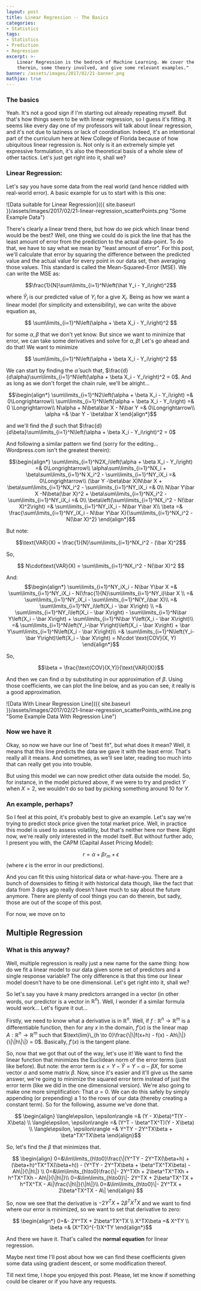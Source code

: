 ```yaml
---
layout: post
title: Linear Regression -- The Basics
categories:
- Statistics
tags:
- Statistics
- Prediction
- Regression
excerpt: >-
    Linear Regression is the bedrock of Machine Learning. We cover the basics
    therein, some theory involved, and give some relevant examples."
banner: /assets/images/2017/02/21-banner.png
mathjax: true
---
```



### The basics

Yeah. It's not a good sign if I'm starting out already repeating myself. But
that's how things seem to be with linear regression, so I guess it's fitting.
It seems like every day one of my professors will talk about linear regression,
and it's not due to laziness or lack of coordination. Indeed, it's an
intentional part of the curriculum here at New College of Florida because of
how ubiquitous linear regression is. Not only is it an extremely simple yet
expressive formulation, it's also the theoretical basis of a whole slew of
other tactics. Let's just get right into it, shall we?

<!-- more -->

### Linear Regression:

Let's say you have some data from the real world (and hence riddled with
real-world error). A basic example for us to start with is this one:

![Data suitable for Linear Regression]({{ site.baseurl }}/assets/images/2017/02/21-linear-regression_scatterPoints.png "Some Example Data")

There's clearly a linear trend there, but how do we pick which linear trend would be the best? Well, one thing we could do is pick the line that has the least amount of error from the prediction to the actual data-point. To do that, we have to say what we mean by "least amount of error". For this post, we'll calculate that error by squaring the difference between the predicted value and the actual value for every point in our data set, then averaging those values. This standard is called the Mean-Squared-Error (MSE). We can write the MSE as:

$$\frac{1}{N}\sum\limits_{i=1}^N\left(\hat Y_i - Y_i\right)^2$$

where $\hat Y_i$ is our predicted value of $Y_i$ for a give $X_i$. Being as how we want a linear model (for simplicity and extensibility), we can write the above equation as,

$$ \sum\limits_{i=1}^N\left(\alpha + \beta X_i - Y_i\right)^2 $$

for some $\alpha, \beta$ that we don't yet know. But since we want to minimize that error, we can take some derivatives and solve for $\alpha, \beta$! Let's go ahead and do that! We want to minimize

$$ \sum\limits_{i=1}^N\left(\alpha + \beta X_i - Y_i\right)^2 $$

We can start by finding the $\hat\alpha$ such that, $\frac{d}{d\alpha}\sum\limits_{i=1}^N\left(\alpha + \beta X_i - Y_i\right)^2 = 0$. And as long as we don't forget the chain rule, we'll be alright...

$$\begin{align*}
\sum\limits_{i=1}^N2\left(\alpha + \beta X_i - Y_i\right) =& 0\Longrightarrow\\
\sum\limits_{i=1}^N\left(\alpha + \beta X_i - Y_i\right) =& 0 \Longrightarrow\\
N\alpha + N\beta\bar X - N\bar Y =& 0\Longrightarrow\\
\alpha =& \bar Y - \beta\bar X \end{align*}$$

and we'll find the $\beta$ such that $\frac{d}{d\beta}\sum\limits_{i=1}^N\left(\alpha + \beta X_i - Y_i\right)^2 = 0$

And following a similar pattern we find (sorry for the editing... Wordpress.com isn't the greatest therein):

$$\begin{align*}
\sum\limits_{i=1}^N2X_i\left(\alpha + \beta X_i - Y_i\right) =& 0\Longrightarrow\\
\alpha\sum\limits_{i=1}^NX_i + \beta\sum\limits_{i=1}^N X_i^2 - \sum\limits_{i=1}^NY_iX_i =& 0\Longrightarrow\\
(\bar Y -\beta\bar X)N\bar X + \beta\sum\limits_{i=1}^NX_i^2 - \sum\limits_{i=1}^NY_iX_i =& 0\\
N\bar Y\bar X -N\beta(\bar X)^2 + \beta\sum\limits_{i=1}^NX_i^2 - \sum\limits_{i=1}^NY_iX_i =& 0\\
\beta\left(\sum\limits_{i=1}^NX_i^2 - N(\bar X)^2\right) =& \sum\limits_{i=1}^NY_iX_i - N\bar Y\bar X\\
\beta =& \frac{\sum\limits_{i=1}^NY_iX_i - N\bar Y\bar X}{\sum\limits_{i=1}^NX_i^2 - N(\bar X)^2}
\end{align*}$$

But note:

$$\text{VAR}(X) = \frac{1}{N}\sum\limits_{i=1}^NX_i^2 - (\bar X)^2$$

So,

$$ N\cdot\text{VAR}(X) = \sum\limits_{i=1}^NX_i^2 - N(\bar X)^2 $$

And:
$$\begin{align*}
\sum\limits_{i=1}^NY_iX_i - N\bar Y\bar X =& \sum\limits_{i=1}^NY_iX_i - N(\frac{1}{N}\sum\limits_{i=1}^NY_i)\bar X \\
=& \sum\limits_{i=1}^NY_iX_i - \sum\limits_{i=1}^N(Y_i\bar X)\\
=& \sum\limits_{i=1}^NY_i\left(X_i - \bar X\right) \\
=& \sum\limits_{i=1}^NY_i\left(X_i - \bar X\right) - \sum\limits_{i=1}^N\bar Y\left(X_i - \bar X\right) + \sum\limits_{i=1}^N\bar Y\left(X_i - \bar X\right)\\
=& \sum\limits_{i=1}^N\left(Y_i-\bar Y\right)\left(X_i - \bar X\right) + \bar Y\sum\limits_{i=1}^N\left(X_i - \bar X\right)\\
=& \sum\limits_{i=1}^N\left(Y_i-\bar Y\right)\left(X_i - \bar X\right) = N\cdot \text{COV}(X, Y) \end{align*}$$

So,

$$\beta = \frac{\text{COV}(X,Y)}{\text{VAR}(X)}$$

And then we can find $\alpha$ by substituting in our approximation of $\beta$. Using those coefficients, we can plot the line below, and as you can see, it really is a good approximation.

![Data With Linear Regression Line]({{ site.baseurl }}/assets/images/2017/02/21-linear-regression_scatterPoints_withLine.png "Some Example Data With Regression Line")

### Now we have it

Okay, so now we have our line of "best fit", but what does it mean? Well, it
means that this line predicts the data we gave it with the least error. That's
really all it means. And sometimes, as we'll see later, reading too much into
that can really get you into trouble.

But using this model we can now predict other data outside the model.  So, for
instance, in the model pictured above, if we were to try and predict $Y$
when $X=2$, we wouldn't do so bad by picking something around 10 for $Y$.

### An example, perhaps?

So I feel at this point, it's probably best to give an example. Let's say we're
trying to predict stock price given the total market price. Well, in practice
this model is used to assess volatility, but that's neither here nor there.
Right now, we're really only interested in the model itself. But without
further ado, I present you with, the CAPM (Capital Asset Pricing Model):

$$ r = \alpha + \beta r_m + \epsilon $$ (where $\epsilon$ is the error in
our predictions).

And you can fit this using historical data or what-have-you. There are a bunch
of downsides to fitting it with historical data though, like the fact that data
from 3 days ago really doesn't have much to say about the future anymore. There
are plenty of cool things you can do therein, but sadly, those are out of the
scope of this post.

For now, we move on to

## Multiple Regression

### What is this anyway?

Well, multiple regression is really just a new name for the same thing: how do
we fit a linear model to our data given some set of predictors and a single
response variable? The only difference is that this time our linear model
doesn't have to be one dimensional. Let's get right into it, shall we?

So let's say you have $k$ many predictors arranged in a vector (in other
words, our predictor is a vector in $\mathbb{R}^n$). Well, I wonder if a
similar formula would work... Let's figure it out...

Firstly, we need to know what a derivative is in $\mathbb{R}^n$. Well, if
$f:\mathbb{R}^n\to\mathbb{R}^m$ is a differentiable function, then for
any $x$ in the domain,
$f'(x)$ is the linear map
$A: \mathbb{R}^n \to \mathbb{R}^m$ such that
$\text{lim}\_{h \to 0}\frac{\|\|f(x+h) - f(x) - Ah\|\|}{\|\|h\|\|} = 0$.
Basically, $f'(x)$ is the tangent plane.

So, now that we got that out of the way, let's use it! We want to find the
linear function that minimizes the Euclidean norm of the error terms (just like
before). But note: the error term is $\epsilon = Y - \hat Y = Y - \alpha
-\beta X$, for some vector $\alpha$ and some matrix $\beta$.
Now, since it's easier and it'll give us the same answer, we're going to
minimize the squared error term instead of just the error term (like we did in
the one dimensional version). We're also going to make one more simplification:
That $\alpha=0$. We can do this safely by simply appending (or
prepending) a 1 to the rows of our data (thereby creating a constant term). So
for the following, assume we've done that.

$$
\begin{align} \langle\epsilon, \epsilon\rangle =& (Y - X\beta)^T(Y - X\beta) \\
\langle\epsilon, \epsilon\rangle =& (Y^T - \beta^TX^T)(Y - X\beta) \\
\langle\epsilon, \epsilon\rangle =& Y^TY - 2Y^TX\beta + \beta^TX^TX\beta \end{align}$$

So, let's find the $\beta$ that minimizes that.

$$
\begin{align}
0=&\lim\limits_{h\to0}\frac{\|(Y^TY - 2Y^TX(\beta+h) + (\beta+h)^TX^TX(\beta+h)) - (Y^TY - 2Y^TX\beta + \beta^TX^TX\beta) - Ah\|}{\|h\|} \\
0=&\lim\limits_{h\to0}\frac{\|- 2Y^TXh + 2\beta^TX^TXh + h^TX^TXh - Ah\|}{\|h\|}\\
0=&\lim\limits_{h\to0}\|- 2Y^TX + 2\beta^TX^TX + h^TX^TX - A\|\frac{\|h\|}{\|h\|}\\
0=&\lim\limits_{h\to0}\|- 2Y^TX + 2\beta^TX^TX - A\|
\end{align}
$$

So, now we see that the derivative is $-2Y^TX + 2\beta^TX^TX$ and we want to find where our error is minimized, so we want to set that derivative to zero:

$$
\begin{align*}
0=&- 2Y^TX + 2\beta^TX^TX \\
X^TX\beta =& X^TY \\
\beta =& (X^TX)^{-1}X^TY
\end{align*}$$

And there we have it. That's called the <strong>normal equation</strong> for linear regression.

Maybe next time I'll post about how we can find these coefficients given some data using gradient descent, or some modification thereof.

Till next time, I hope you enjoyed this post. Please, let me know if something could be clearer or if you have any requests.
